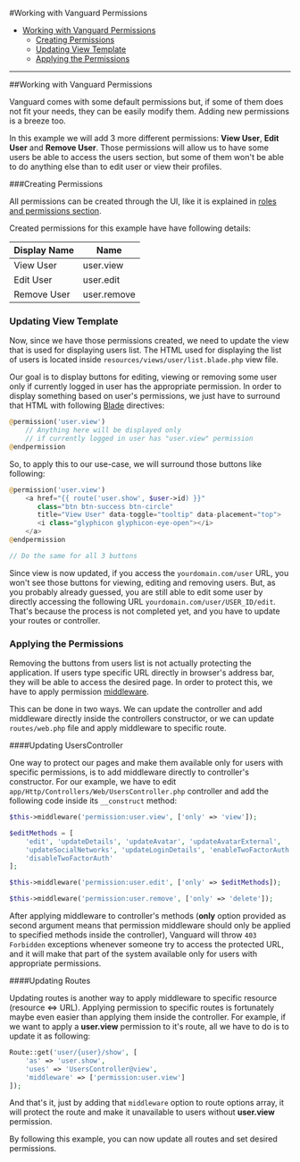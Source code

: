 #Working with Vanguard Permissions

* [Working with Vanguard Permissions](#working-with-vanguard-permissions)
	* [Creating Permissions](#creating-permissions)
	* [Updating View Template](#updating-view-template)
	* [Applying the Permissions](#applying-the-permissions)

---
<a name="working-with-vanguard-permissions"></a>
##Working with Vanguard Permissions

Vanguard comes with some default permissions but, if some of them does not fit your needs, they can be easily modify them. Adding new permissions is a breeze too.

In this example we will add 3 more different permissions: **View User**, **Edit User** and **Remove User**. Those permissions will allow us to have some users be able to access the users section, but some of them won't be able to do anything else than to edit user or view their profiles.

<a name="creating-permissions"></a>
###Creating Permissions

All permissions can be created through the UI, like it is explained in [roles and permissions section](roles-and-permissions.html#permissions-manage).

Created permissions for this example have have following details:

|Display Name|Name|
|------------|----|
| View User | user.view |
| Edit User | user.edit |
| Remove User | user.remove |

<a name="updating-view-template"></a>
### Updating View Template

Now, since we have those permissions created, we need to update the view that is used for displaying users list. The HTML used for displaying the list of users is located inside `resources/views/user/list.blade.php` view file. 

Our goal is to display buttons for editing, viewing or removing some user only if currently logged in user has the appropriate permission. In order to display something based on user's permissions, we just have to surround that HTML with following [Blade](https://laravel.com/docs/5.4/blade) directives:

```php
@permission('user.view')
	// Anything here will be displayed only
	// if currently logged in user has "user.view" permission
@endpermission
```

So, to apply this to our use-case, we will surround those buttons like following:

```php
@permission('user.view')
	<a href="{{ route('user.show', $user->id) }}" 
	   class="btn btn-success btn-circle"
       title="View User" data-toggle="tooltip" data-placement="top">
       <i class="glyphicon glyphicon-eye-open"></i>
    </a>
@endpermission

// Do the same for all 3 buttons
```

Since view is now updated, if you access the `yourdomain.com/user` URL, you won't see those buttons for viewing, editing and removing users. But, as you probably already guessed, you are still able to edit some user by directly accessing the following URL `yourdomain.com/user/USER_ID/edit`. That's because the process is not completed yet, and you have to update your routes or controller.

<a name="applying-the-permissions"></a>
### Applying the Permissions

Removing the buttons from users list is not actually protecting the application. If users type specific URL directly in browser's address bar, they will be able to access the desired page. In order to protect this, we have to apply permission [middleware](https://laravel.com/docs/5.4/middleware). 

This can be done in two ways. We can update the controller and add middleware directly inside the controllers constructor, or we can update `routes/web.php` file and apply middleware to specific route.

####Updating UsersController

One way to protect our pages and make them available only for users with specific permissions, is to add middleware directly to controller's constructor. For our example, we have to edit `app/Http/Controllers/Web/UsersController.php` controller and add the following code inside its `__construct` method:

```php
$this->middleware('permission:user.view', ['only' => 'view']);

$editMethods = [
    'edit', 'updateDetails', 'updateAvatar', 'updateAvatarExternal',
    'updateSocialNetworks', 'updateLoginDetails', 'enableTwoFactorAuth',
    'disableTwoFactorAuth'
];

$this->middleware('permission:user.edit', ['only' => $editMethods]);

$this->middleware('permission:user.remove', ['only' => 'delete']);
```

After applying middleware to controller's methods (**only** option provided as second argument means that permission middleware should only be applied to specified methods inside the controller), Vanguard will throw `403 Forbidden` exceptions whenever someone try to access the protected URL, and it will make that part of the system available only for users with appropriate permissions.

####Updating Routes

Updating routes is another way to apply middleware to specific resource (resource <=> URL). Applying permission to specific routes is fortunately maybe even easier than applying them inside the controller. For example, if we want to apply a **user.view** permission to it's route, all we have to do is to update it as following:

```php
Route::get('user/{user}/show', [
    'as' => 'user.show',
    'uses' => 'UsersController@view',
    'middleware' => ['permission:user.view']
]);
```

And that's it, just by adding that `middleware` option to route options array, it will protect the route and make it unavailable to users without **user.view** permission. 

By following this example, you can now update all routes and set desired permissions.
